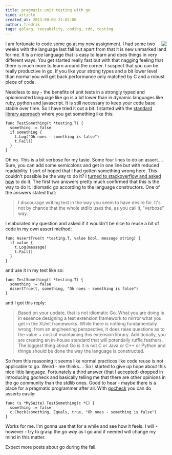 ```yaml
---
title: pragmatic unit testing with go
kind: article
created_at: 2013-09-08 21:02:00
author: fredrik
tags: golang, reusability, coding, tdd, testing
---
```


[<img style="float:right" src="http://farm9.staticflickr.com/8373/8461414333_4a30e15dd3_m.jpg" />](http://www.flickr.com/photos/ajstarks/8461414333)

I am fortunate to code some [go](http://golang.org/) at my new assignment. I had some two weeks with the language last fall but apart from that it is new unmarked land for me. It is a nice language that is easy to learn and does things in very different ways. You get started really fast but with that nagging feeling that there is much more to learn around the corner. I suspect that you can be really productive in go. If you like your strong types and a bit lower level than normal you will get back performance only matched by C and a robust piece of code. 

Needless to say - the benefits of unit tests in a strongly typed and opionionated language like go is a bit lower than in dynamic languages like ruby, python and javascript. It is still necessary to keep your code base stable over time. So I have tried it out a bit. I started with the [standard library approach](http://golang.org/pkg/testing/) where you get something like this:

    func TestSomething(t *testing.T) {
      something := false
      if something {
        t.Log("Oh noes - something is false")
        t.Fail()      
      }
    }

Oh no. This is a bit verbose for my taste. Some four lines to do an assert.... Sure, you can add some semicolons and get in one line but with reduced readability. I sort of hoped that I had gotten something wrong here. This couldn't possible be the way to do it? I [turned to stackoverflow and asked how](http://stackoverflow.com/q/18637912/135673) to do it. The first two answers pretty much confirmed that this is the way to do it. Idiomatic go according to the language constructors. One of the answers stated that:

> I discourage writing test in the way you seem to have desire for. 
> It's not by chance that the whole stdlib uses the, as you call it, 
> "verbose" way.

I elaborated my question and asked if it wouldn't be nice to reuse a bit of code in my own assert method:

    func AssertTrue(t *testing.T, value bool, message string) {
      if value {
        t.Log(message)
        t.Fail()
      }
    }

and use it in my test like so:

    func TestSomething(t *testing.T) {
      something := false
      AssertTrue(t, something, "Oh noes - something is false")
    }

and I got this reply:

> Based on your update, that is not idiomatic Go. What you are doing is in 
> essence designing a test extension framework to mirror what you get in 
> the XUnit frameworks. While there is nothing fundamentally wrong, from 
> an engineering perspective, it does raise questions as to the value + cost 
> of maintaining this extension library. Additionally, you are creating an 
> in-house standard that will potentially ruffle feathers. The biggest thing 
> about Go is it is not C or Java or C++ or Python and things should be done 
> the way the language is constructed. 

So from this reasoning it seems like normal practices like code reuse is not applicable to go. Weird - me thinks.... So I started to give up hope about this nice little language. Fortunately a third answer (that I accepted) dropped in introducing gocheck and basically telling me that there are other opinions in the go community than the stdlib ones. Good to hear - maybe there is a place for a pragmatic programmer after all. With [gocheck](http://labix.org/gocheck) you can do asserts easily:

    func (s *MySuite) TestSomething(c *C) { 
      something := false
      c.Check(something, Equals, true, "Oh noes - something is false") 
    }

Works for me. I'm gonna use that for a while and see how it feels. I will - however - try to grasp the *go way* as I go and if needed will change my mind in this matter.

Expect more posts about go during the fall.
